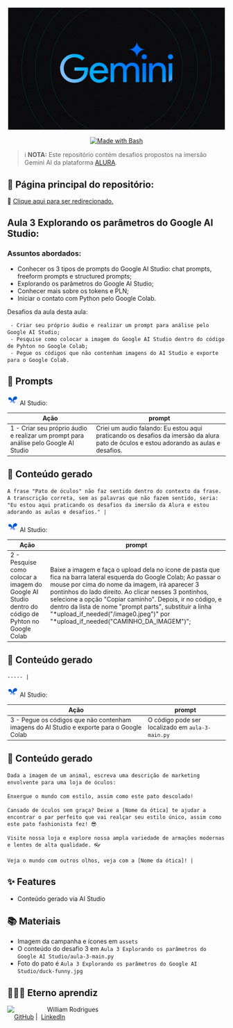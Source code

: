 <p align="center"> <img width="500" src="/assets/gemini.png"></p>
<p align="center">
   <a href="https://www.gnu.org/software/bash/" title="Go to Bash homepage"><img src="https://img.shields.io/badge/Prompt-Project-blue?logo=gnu-bash&amp;logoColor=white" alt="Made with Bash"></a>
</p>

 > ℹ️ **NOTA:** Este repositório contém desafios propostos na imersão Gemini AI da plataforma [ALURA](https://cursos.alura.com.br/imersao).

## 📖 Página principal do repositório:

🚨 [Clique aqui  para ser redirecionado.](https://github.com/William-Rodrigues/Gemini-AI-Alura)
 

## Aula 3 Explorando os parâmetros do Google AI Studio:

### Assuntos abordados:

- Conhecer os 3 tipos de prompts do Google AI Studio: chat prompts, freeform prompts e structured prompts;
- Explorando os parâmetros do Google AI Studio;
- Conhecer mais sobre os tokens e PLN;
- Iniciar o contato com Python pelo Google Colab.

Desafios da aula desta aula:

     - Criar seu próprio áudio e realizar um prompt para análise pelo Google AI Studio;
     - Pesquise como colocar a imagem do Google AI Studio dentro do código de Pyhton no Google Colab;
     - Pegue os códigos que não contenham imagens do AI Studio e exporte para o Google Colab.

## 🧠 Prompts

<p align="left"><img src="/assets/ai-studio-icon.png" width="25"/> AI Studio:</p>

|   Ação   | prompt |
|---|---|
| 1 - Criar seu próprio áudio e realizar um prompt para análise pelo Google AI Studio | Criei um audio falando: Eu estou aqui praticando os desafios da imersão da alura pato de óculos e estou adorando as aulas e desafios.|

## 🤖 Conteúdo gerado

    A frase "Pato de óculos" não faz sentido dentro do contexto da frase. A transcrição correta, sem as palavras que não fazem sentido, seria: "Eu estou aqui praticando os desafios da imersão da Alura e estou adorando as aulas e desafios." |


<p align="left"><img src="/assets/ai-studio-icon.png" width="25"/> AI Studio:</p>

|   Ação   | prompt |
|---|---|
| 2 - Pesquise como colocar a imagem do Google AI Studio dentro do código de Pyhton no Google Colab | Baixe a imagem e faça o upload dela no ícone de pasta que fica na barra lateral esquerda do Google Colab; Ao passar o mouse por cima do nome da imagem, irá aparecer 3 pontinhos do lado direito. Ao clicar nesses 3 pontinhos, selecione a opção "Copiar caminho". Depois, ir no código, e dentro da lista de nome "prompt parts", substituir a linha "*upload_if_needed("<path>/image0.jpeg")" por "*upload_if_needed("CAMINHO_DA_IMAGEM")";|

## 🤖 Conteúdo gerado

    ----- |

<p align="left"><img src="/assets/ai-studio-icon.png" width="25"/> AI Studio:</p>

|   Ação   | prompt |
|---|---|
| 3 - Pegue os códigos que não contenham imagens do AI Studio e exporte para o Google Colab| O código pode ser localizado em `aula-3-main.py` |

## 🤖 Conteúdo gerado

    Dada a imagem de um animal, escreva uma descrição de marketing envolvente para uma loja de óculos:

    Enxergue o mundo com estilo, assim como este pato descolado!

    Cansado de óculos sem graça? Deixe a [Nome da ótica] te ajudar a encontrar o par perfeito que vai realçar seu estilo único, assim como este pato fashionista fez! 😎

    Visite nossa loja e explore nossa ampla variedade de armações modernas e lentes de alta qualidade. 👓

    Veja o mundo com outros olhos, veja com a [Nome da ótica]! |

## ✨ Features

- Conteúdo gerado via AI Studio

## 📚 Materiais

- Imagem da campanha e ícones em `assets`
- O conteúdo do desafio 3 em `Aula 3 Explorando os parâmetros do Google AI Studio/aula-3-main.py`
- Foto do pato é `Aula 3 Explorando os parâmetros do Google AI Studio/duck-funny.jpg`

## 🧙🏾‍♂️ Eterno aprendiz

<p>
    <img 
      align=left 
      margin=10 
      width=80 
      src="https://avatars.githubusercontent.com/u/58056539?s=400&u=4219cf59c8636f4d32617242e6b524a4c0d49e46&v=4"
    />
    <p>&nbsp&nbsp&nbspWilliam Rodrigues<br>
    &nbsp&nbsp&nbsp
    <a href="https://github.com/William-Rodrigues">
    GitHub</a>&nbsp;|&nbsp;
    <a href="https://www.linkedin.com/in/william-rodrigues-a4018069/">LinkedIn</a>
</p>
</p>